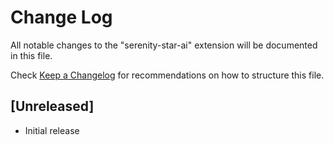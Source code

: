 # Change Log

All notable changes to the "serenity-star-ai" extension will be documented in this file.

Check [Keep a Changelog](http://keepachangelog.com/) for recommendations on how to structure this file.

## [Unreleased]

- Initial release